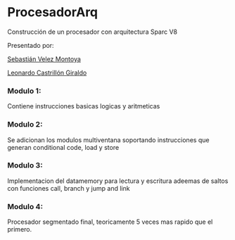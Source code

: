 # ProcesadorArq

Construcción de un procesador con arquitectura Sparc V8

Presentado por:

[Sebastián Velez Montoya](https://github.com/SebasttianVelez)

[Leonardo Castrillón Giraldo](https://github.com/deltaintegrate)

### Modulo 1:
Contiene instrucciones basicas logicas y aritmeticas

### Modulo 2:
Se adicionan los modulos multiventana soportando instrucciones que generan conditional code, load y store

### Modulo 3:
Implementacion del datamemory para lectura y escritura adeemas de saltos con funciones call, branch y jump and link

### Modulo 4:
Procesador segmentado final, teoricamente 5 veces mas rapido que el primero.
